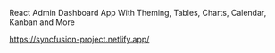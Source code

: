 React Admin Dashboard App With Theming, Tables, Charts, Calendar, Kanban and More

https://syncfusion-project.netlify.app/
